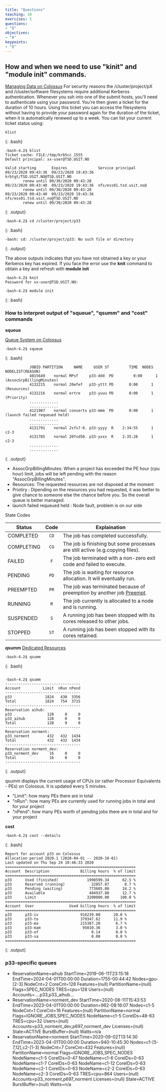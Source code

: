```yaml
---
title: "Questions"
teaching: 10
exercises: 5
questions:
- "Q"
objectives:
- "A"
keypoints:
- "Q"
---
```



##  How and when we need to use "kinit" and "module init" commands.  

[Managing Data on Colossus](https://www.uio.no/english/services/it/research/sensitive-data/use-tsd/hpc/data.html)
For security reasons the /cluster/project/pX and /cluster/software filesystems require additional
Kerberos authentication. Whenever you ssh into one of the submit hosts, you'll need to authenticate
using your password. You're then given a ticket for the duration of 10 hours. Using this ticket
you can access the filesystems without having to provide your password again for the duration
of the ticket, when it is automatically renewed up to a week. You can list your current ticket
status using:

```
klist

```
{: .bash}


```
-bash-4.2$ klist
Ticket cache: FILE:/tmp/krb5cc_1555
Default principal: xx-user@TSD.USIT.NO

Valid starting       Expires              Service principal
09/23/2020 09:43:36  09/23/2020 19:43:36  krbtgt/TSD.USIT.NO@TSD.USIT.NO
        renew until 09/30/2020 09:43:28
09/23/2020 09:43:40  09/23/2020 19:43:36  nfs/ess01.tsd.usit.no@
        renew until 09/30/2020 09:43:28
09/23/2020 09:43:40  09/23/2020 19:43:36  nfs/ess01.tsd.usit.no@TSD.USIT.NO
        renew until 09/30/2020 09:43:28

```
{: .output}


```
-bash-4.2$ cd /cluster/project/p33

```
{: .bash}


```
-bash: cd: /cluster/project/p33: No such file or directory

```
{: .output}

The above outputs indicates that you have not obtained a key or your Kerberos key has expired.
If you face the error use the **knit** command to obtain a key and refresh with **module init**

```
-bash-4.2$ knit
Password for xx-user@TSD.USIT.NO:

-bash-4.2$ module init

```
{: .bash}


### How to interpret output of "squeue", "qsumm" and "cost" commands

**squeue**

[Queue System on Colossus](https://www.uio.no/english/services/it/research/sensitive-data/use-tsd/hpc/queue-system.html)

```
-bash-4.2$ squeue

```
{: .bash}


```
           JOBID PARTITION     NAME     USER ST         TIME  NODES NODELIST(REASON)
           4015649    normal MPsf     p33-ddd  PD         0:00      1 (AssocGrpBillingMinutes)
           4132215    normal 20efef   p33-yttt PD       0:00      1 (Resources)
           4132216    normal ertre    p33-yuuu PD       0:00      1 (Priority)
           .............
           .............
           4121987    normal convertx p33-mmm  PD       0:00      1 (launch failed requeued held)
           .............
           .............
           4131791    normal 2sfs7-0. p33-yyyy  R    2:34:55      1 c2-3
           4131785    normal 20fsd50. p33-yxxx  R    2:35:28      1 c2-3
           .............
           .............

```
{: .output}

 - AssocGrpBillingMinutes: When a project has exceeded the PE hour (cpu hour) limit,
                           jobs will be left pending with the reason "AssocGrpBillingMinutes".
 - Resources: The requested resources are not disposed at the moment
 - Priotiry : Dipending on the resources you had requested, it was better to give chance 
              to someone else the chance before you.  So the overall queue is better managed. 
 - launch failed requeued held :  Node fault, problem is on our side  



State Codes

| Status        | Code  | Explaination                                                                  |
| ------------- | :---: | ----------------------------------------------------------------------        |
| COMPLETED	| `CD`	| The job has completed successfully.                                           |
| COMPLETING	| `CG`	| The job is finishing but some processes are still active (e.g.copying files). |
| FAILED	| `F`	| The job terminated with a non-zero exit code and failed to execute.           |
| PENDING	| `PD`	| The job is waiting for resource allocation. It will eventually run.           |
| PREEMPTED	| `PR`	| The job was terminated because of preemption by another job [Preempt](https://slurm.schedmd.com/preempt.html).                  |
| RUNNING	| `R`	| The job currently is allocated to a node and is running.                      |
| SUSPENDED	| `S`	| A running job has been stopped with its cores released to other jobs.         |
| STOPPED	| `ST`	| A running job has been stopped with its cores retained.                       |


**qsumm**
[Dedicated Resources](https://www.uio.no/english/services/it/research/sensitive-data/use-tsd/hpc/dedicated-resources.html)

```
-bash-4.2$ qsumm

```
{: .bash}


```

-bash-4.2$ qsumm
----------------------------------
Account          Limit  nRun nPend
----------------------------------
p33               1824   430  3356
Total             1824   754  3715
----------------------------------
Reservation aihub:
p33                128     0     0
p33_aihub          128     0     0
Total              128     9     0
----------------------------------
Reservation norment:
p33_norment        432   432  1434
Total              432   432  1434
----------------------------------
Reservation norment_dev:
p33_norment_dev     16     0     0
Total               16     0     0
----------------------------------

```
{: .output}

qsumm displays the current usage of CPUs (or rather Processor
Equivalents - PEs) on Colossus.  It is updated every 5 minutes.

- "Limit": how many PEs there are in total
- "nRun":  how many PEs are currently used for running jobs in total and
           for your project
- "nPend": how many PEs worth of pending jobs there are in total and
           for your project



**cost**

```
-bash-4.2$ cost --details

```
{: .bash}

```
Report for account p33 on Colossus
Allocation period 2020.1 (2020-04-01 -- 2020-10-01)
Last updated on Thu Sep 24 10:46:33 2020
===========================================================
Account  Description              Billing hours  % of limit
===========================================================
p33      Used (finished)             1998599.34      62.5 %
p33      Reserved (running)            22857.87       0.7 %
p33      Pending (waiting)            773605.00      24.2 %
p33      Available                    404937.80      12.7 %
p33      Limit                       3200000.00     100.0 %
===========================================================
Account  User                Used billing hours  % of limit
===========================================================
p33      p33-iv                   916239.00      28.6 %
p33      p33-to                   379347.62      11.9 %
p33      p33-ma                   215387.20       6.7 %
p33      p33-mam                   95010.36       3.0 %
p33      p33-of                        0.14       0.0 %
p33      p33-sa                        0.00       0.0 %
===========================================================

```
{: .output}


### p33-specific queues

-  ReservationName=aihub StartTime=2019-06-11T23:15:18 EndTime=2024-04-01T00:00:00 Duration=1755-00:44:42
   Nodes=gpu-[2-3] NodeCnt=2 CoreCnt=128 Features=(null) PartitionName=(null) Flags=SPEC_NODES  TRES=cpu=128
   Users=(null) Accounts=....p33,p33_aihub...
-  ReservationName=norment_dev StartTime=2020-08-11T15:43:53 EndTime=2023-04-01T00:00:00 Duration=962-08:16:07
   Nodes=c1-5 NodeCnt=1 CoreCnt=16 Features=(null) PartitionName=normal Flags=IGNORE_JOBS,SPEC_NODES
     NodeName=c1-5 CoreIDs=48-63  TRES=cpu=32
   Users=(null) Accounts=p33_norment_dev,p697_norment_dev Licenses=(null) State=ACTIVE BurstBuffer=(null) Watts=n/a
-  ReservationName=norment StartTime=2020-09-02T13:14:30 EndTime=2023-04-01T00:00:00 Duration=940-10:45:30
   Nodes=c1-[5-7,12],c2-[1-3] NodeCnt=7 CoreCnt=432 Features=(null) PartitionName=normal Flags=IGNORE_JOBS,SPEC_NODES
     NodeName=c1-5 CoreIDs=0-47
     NodeName=c1-6 CoreIDs=0-63
     NodeName=c1-7 CoreIDs=0-63
     NodeName=c1-12 CoreIDs=0-63
     NodeName=c2-1 CoreIDs=0-63
     NodeName=c2-2 CoreIDs=0-63
     NodeName=c2-3 CoreIDs=0-63
   TRES=cpu=864
   Users=(null) Accounts=p33_norment,p697_norment Licenses=(null) State=ACTIVE BurstBuffer=(null) Watts=n/a


